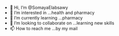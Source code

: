 - 👋 Hi, I’m @SomayaElabsawy
- 👀 I’m interested in ...health and pharmacy
- 🌱 I’m currently learning ...pharmacy
- 💞️ I’m looking to collaborate on ...learning new skills
- 📫 How to reach me ...by my mail

<!---
SomayaElabsawy/SomayaElabsawy is a ✨ special ✨ repository because its `README.md` (this file) appears on your GitHub profile.
You can click the Preview link to take a look at your changes.
--->
